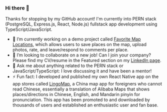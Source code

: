 ### Hi there 👋

Thanks for stopping by my GitHub account! I'm currently into PERN stack (PostgreSQL, Express.js, React, Node.js) fullstack app development using TypeScript/JavaScript.

- 🔭 I’m currently working on a demo project called [Favorite Map Locations](https://github.com/jason102/fav-map-locations/tree/feature/code-for-review), which allows users to save places on the map, upload photos, rate, and leave/respond to comments per place.
- 👯 I’m looking to collaborate on a new job! Can I join your company? Please find my CV/resume in the Featured section on my [LinkedIn page](https://www.linkedin.com/in/jstine/).
- 💬 Ask me about anything related to the PERN stack or JavaScript/TypeScript: I love discussing it and have been a mentor!
- ⚡ Fun fact: I developed and published my own React Native app on the app stores called [LingoMap](https://lingomap.app/), a China map app for foreigners who cannot read Chinese, essentially a translation of Alibaba Maps that shows places/directions in Chinese, English, and Mandarin pinyin for pronunciation. This app has been promoted to and downloaded by thousands of users and established an enthusiastic user and fan base.

<!--
**jason102/jason102** is a ✨ _special_ ✨ repository because its `README.md` (this file) appears on your GitHub profile.

Here are some ideas to get you started:

- 🔭 I’m currently working on ...
- 🌱 I’m currently learning ...
- 👯 I’m looking to collaborate on ...
- 🤔 I’m looking for help with ...
- 💬 Ask me about ...
- 📫 How to reach me: ...
- 😄 Pronouns: ...
- ⚡ Fun fact: ...
-->
